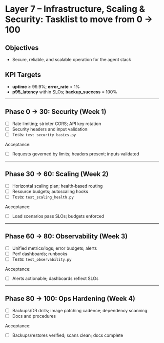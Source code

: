 # Layer 7 – Infrastructure, Scaling & Security: Tasklist to move from 0 → 100

## Objectives
- Secure, reliable, and scalable operation for the agent stack

## KPI Targets
- **uptime** ≥ 99.9%; **error_rate** < 1%
- **p95_latency** within SLOs; **backup_success** = 100%

---

## Phase 0 → 30: Security (Week 1)
- [ ] Rate limiting; stricter CORS; API key rotation
- [ ] Security headers and input validation
- [ ] Tests: `test_security_basics.py`

Acceptance:
- [ ] Requests governed by limits; headers present; inputs validated

---

## Phase 30 → 60: Scaling (Week 2)
- [ ] Horizontal scaling plan; health‑based routing
- [ ] Resource budgets; autoscaling hooks
- [ ] Tests: `test_scaling_health.py`

Acceptance:
- [ ] Load scenarios pass SLOs; budgets enforced

---

## Phase 60 → 80: Observability (Week 3)
- [ ] Unified metrics/logs; error budgets; alerts
- [ ] Perf dashboards; runbooks
- [ ] Tests: `test_observability.py`

Acceptance:
- [ ] Alerts actionable; dashboards reflect SLOs

---

## Phase 80 → 100: Ops Hardening (Week 4)
- [ ] Backups/DR drills; image patching cadence; dependency scanning
- [ ] Docs and procedures

Acceptance:
- [ ] Backups/restores verified; scans clean; docs complete
